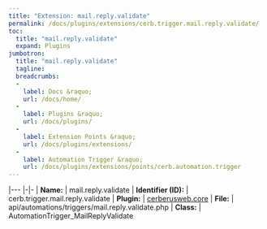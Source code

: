 ```yaml
---
title: "Extension: mail.reply.validate"
permalink: /docs/plugins/extensions/cerb.trigger.mail.reply.validate/
toc:
  title: "mail.reply.validate"
  expand: Plugins
jumbotron:
  title: "mail.reply.validate"
  tagline: 
  breadcrumbs:
  -
    label: Docs &raquo;
    url: /docs/home/
  -
    label: Plugins &raquo;
    url: /docs/plugins/
  -
    label: Extension Points &raquo;
    url: /docs/plugins/extensions/
  -
    label: Automation Trigger &raquo;
    url: /docs/plugins/extensions/points/cerb.automation.trigger
---
```


|---
|-|-
| **Name:** | mail.reply.validate
| **Identifier (ID):** | cerb.trigger.mail.reply.validate
| **Plugin:** | [cerberusweb.core](/docs/plugins/cerberusweb.core/)
| **File:** | api/automations/triggers/mail.reply.validate.php
| **Class:** | AutomationTrigger_MailReplyValidate

